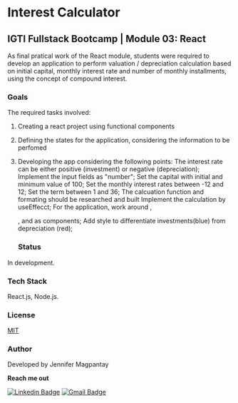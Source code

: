 # Interest Calculator

## IGTI Fullstack Bootcamp | Module 03: React

As final pratical work of the React module, students were required to develop an application to perform valuation / depreciation calculation based on initial capital, monthly interest rate and number of monthly installments, using the concept of compound interest.

### Goals

The required tasks involved:

1. Creating a react project using functional components
2. Defining the states for the application, considering the information to be perfomed
3. Developing the app considering the following points:
   The interest rate can be either positive (investment) or negative (depreciation);
   Implement the input fields as "number";
   Set the capital with initial and minimum value of 100;
   Set the monthly interest rates between -12 and 12;
   Set the term between 1 and 36;
   The calcuation function and formating should be researched and built
   Implement the calculation by useEffecct;
   For the application, work around <App>, <Form>, <Installments> and <Installment> as components;
   Add style to differentiate investments(blue) from depreciation (red);

   ### Status

In development.

### Tech Stack

React.js, Node.js.

### License

[MIT](https://choosealicense.com/licenses/mit/)
    
### Author

Developed by Jennifer Magpantay 

**Reach me out** 

[![Linkedin Badge](https://img.shields.io/badge/-Jennifer-blue?style=flat-square&logo=Linkedin&logoColor=white&link=https://www.linkedin.com/in/jennifermagpantay/)](https://www.linkedin.com/in/jennifermagpantay/) [![Gmail Badge](https://img.shields.io/badge/-jennifer.magpantay@gmail.com-c14438?style=flat-square&logo=Gmail&logoColor=white&link=mailto:jennifer.magpantay@gmail.com)](mailto:jennifer.magpantay@gmail.com)
 

   
